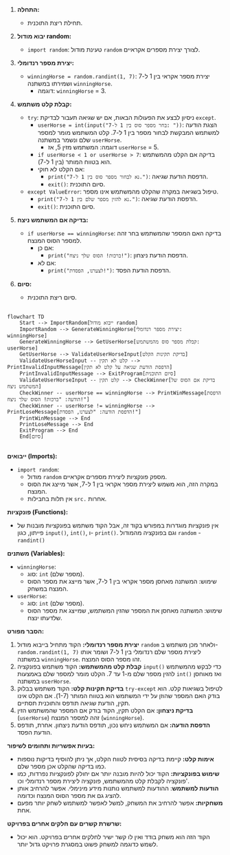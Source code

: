 ## <algorithm>

1. **התחלה:**
   - תחילת ריצת התוכנית.

2. **יבוא מודול random:**
   - `import random`:  טעינת מודול `random` לצורך יצירת מספרים אקראיים.

3. **יצירת מספר רנדומלי:**
   - `winningHorse = random.randint(1, 7)`: יצירת מספר אקראי בין 1 ל-7 ושמירתו במשתנה `winningHorse`.
     - דוגמה: `winningHorse` = 3.

4. **קבלת קלט משתמש:**
    - `try`: ניסיון לבצע את הפעולות הבאות, אם יש שגיאה תעבור לבדיקת `except`.
        -   `userHorse = int(input("בחר מספר סוס בין 1 ל-7: "))`:  הצגת הודעה למשתמש המבקשת לבחור מספר בין 1 ל-7. קלט המשתמש מומר למספר שלם ונשמר במשתנה `userHorse`.
            - דוגמה: המשתמש מזין 5, אז `userHorse` = 5.
        - `if userHorse < 1 or userHorse > 7`: בדיקה אם הקלט מהמשתמש הוא בטווח המותר (בין 1 ל-7).
        - אם הקלט לא חוקי:
            - `print("נא לבחור מספר סוס בין 1 ל-7.")`: הדפסת הודעת שגיאה.
            - `exit()`: סיום התוכנית.
    - `except ValueError`: טיפול בשגיאה במקרה שהקלט מהמשתמש אינו מספר.
        -  `print("נא להזין מספר שלם בין 1 ל-7.")`: הדפסת הודעת שגיאה.
        -   `exit()`: סיום התוכנית.
5. **בדיקה אם המשתמש ניצח:**
   - `if userHorse == winningHorse`: בדיקה האם המספר שהמשתמש בחר זהה למספר הסוס המנצח.
     - אם כן:
       - `print("ברכות! הסוס שלך ניצח!")`: הדפסת הודעת ניצחון.
     - אם לא:
       - `print("לצערנו, הפסדת!")`: הדפסת הודעת הפסד.

6. **סיום:**
   - סיום ריצת התוכנית.

## <mermaid>

```mermaid
flowchart TD
    Start --> ImportRandom[ייבוא מודול random]
    ImportRandom --> GenerateWinningHorse[יצירת מספר רנדומלי: winningHorse]
    GenerateWinningHorse --> GetUserHorse[קבלת מספר סוס מהמשתמש: userHorse]
    GetUserHorse --> ValidateUserHorseInput[בדיקת תקינות הקלט]
    ValidateUserHorseInput -- קלט לא תקין --> PrintInvalidInputMessage[הדפסת הודעת שגיאה על קלט לא תקין]
    PrintInvalidInputMessage --> ExitProgram[סיום התוכנית]
    ValidateUserHorseInput -- קלט תקין --> CheckWinner[בדיקת אם הסוס של המשתמש ניצח]
    CheckWinner -- userHorse == winningHorse --> PrintWinMessage[הדפסת הודעה: "ברכות! הסוס שלך ניצח!"]
    CheckWinner -- userHorse != winningHorse --> PrintLoseMessage[הדפסת הודעה: "לצערנו, הפסדת!"]
    PrintWinMessage --> End
    PrintLoseMessage --> End
    ExitProgram --> End
    End[סיום]
```

## <explanation>

**ייבואים (Imports):**

-   `import random`:  
    - מודול `random` מספק פונקציות ליצירת מספרים אקראיים.
    - במקרה הזה, הוא משמש ליצירת מספר אקראי בין 1 ל-7, אשר מייצג את הסוס המנצח.
    - אין תלות בחבילות `src.` אחרות.

**פונקציות (Functions):**
- אין פונקציות מוגדרות במפורש בקוד זה, אבל הקוד משתמש בפונקציות מובנות של פייתון, כגון `input()`, `int()`, ו- `print()`. וגם בפונקציה מהמודול `random` - `randint()`

**משתנים (Variables):**

-   `winningHorse`:
    -   סוג: `int` (מספר שלם).
    -   שימוש: המשתנה מאחסן מספר אקראי בין 1 ל-7, אשר מייצג את מספר הסוס המנצח במשחק.
-   `userHorse`:
    - סוג: `int` (מספר שלם).
    - שימוש: המשתנה מאחסן את המספר שהזין המשתמש, שמייצג את מספר הסוס שלדעתו ינצח.

**הסבר מפורט:**

1.  **יצירת מספר רנדומלי:** הקוד מתחיל בייבוא מודול `random` ולאחר מכן משתמש ב- `random.randint(1, 7)` ליצירת מספר שלם רנדומלי בין 1 ל-7 ושומר אותו במשתנה `winningHorse`. זהו מספר הסוס המנצח.
2.  **קבלת קלט מהמשתמש:** הקוד משתמש בפונקציה `input()` כדי לבקש מהמשתמש להזין מספר שלם מ-1 עד 7. הקלט מומר למספר שלם באמצעות `int()` ואז מאוחסן במשתנה `userHorse`.
3.  **בדיקת תקינות קלט:** הקוד משתמש בבלוק `try-except` לטיפול בשגיאות קלט. הוא בודק האם המספר שהוזן על ידי המשתמש הוא בטווח המותר (1-7). אם הקלט אינו תקין, הודעת שגיאה תודפס והתוכנית תסתיים.
4.  **בדיקת ניצחון:** אם הקלט תקין, הקוד בודק אם המספר שהמשתמש הזין (`userHorse`) זהה למספר המנצח (`winningHorse`).
5.  **הדפסת הודעה:** אם המשתמש ניחש נכון, תודפס הודעת ניצחון. אחרת, תודפס הודעת הפסד.

**בעיות אפשריות ותחומים לשיפור:**

-   **אימות קלט:** קיימת בדיקה בסיסית לטווח הקלט, אך ניתן להוסיף בדיקות נוספות כמו בדיקה שהקלט אכן מספר שלם.
-   **שימוש בפונקציות:** הקוד יכול להיות מובנה יותר אם יחולק לפונקציות נפרדות, כמו פונקציה לקבלת קלט מהמשתמש, פונקציה ליצירת מספר רנדומלי וכו'.
- **הודעות למשתמש**: ההודעות למשתמש נותנות מידע מינימלי. אפשר להרחיב אותן להציג גם את מספר הסוס המנצח וכדומה.
-   **משחקיות:** אפשר להרחיב את המשחק, למשל לאפשר למשתמש לשחק יותר מפעם אחת.

**שרשרת קשרים עם חלקים אחרים בפרויקט:**

-   הקוד הזה הוא משחק בודד ואין לו קשר ישיר לחלקים אחרים בפרויקט. הוא יכול לשמש כדוגמה למשחק פשוט במסגרת פרויקט גדול יותר.